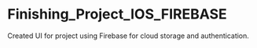 # Finishing_Project_IOS_FIREBASE


Created UI for project using Firebase for cloud storage and authentication.
